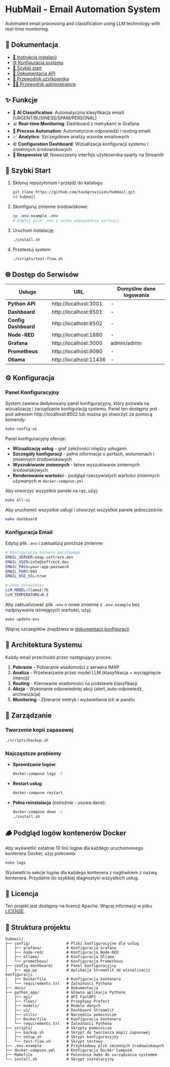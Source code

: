 # HubMail - Email Automation System

Automated email processing and classification using LLM technology with real-time monitoring.

## 📑 Dokumentacja

- [📖 Instrukcja instalacji](docs/INSTALL.md)
- [⚙️ Konfiguracja systemu](docs/CONFIG.md)
- [🚀 Szybki start](docs/START.md)
- [📝 Dokumentacja API](docs/API.md)
- [👤 Przewodnik użytkownika](docs/user-guide.md)
- [👨‍💻 Przewodnik administratora](docs/admin-guide.md)

## ✨ Funkcje

- 🤖 **AI Classification**: Automatyczna klasyfikacja emaili (URGENT/BUSINESS/SPAM/PERSONAL)
- 📊 **Real-time Monitoring**: Dashboard z metrykami w Grafana
- 🔄 **Process Automation**: Automatyczne odpowiedzi i routing emaili
- 📈 **Analytics**: Szczegółowe analizy wzorów emailowych
- ⚙️ **Configuration Dashboard**: Wizualizacja konfiguracji systemu i zmiennych środowiskowych
- 📱 **Responsive UI**: Nowoczesny interfejs użytkownika oparty na Streamlit

## 🚀 Szybki Start

1. Sklonuj repozytorium i przejdź do katalogu:
   ```bash
   git clone https://github.com/taskprovision/hubmail.git
   cd hubmail
   ```

2. Skonfiguruj zmienne środowiskowe:
   ```bash
   cp .env.example .env
   # Edytuj plik .env i ustaw odpowiednie wartości
   ```

3. Uruchom instalację:
   ```bash
   ./install.sh
   ```

4. Przetestuj system:
   ```bash
   ./scripts/test-flow.sh
   ```

## 🌐 Dostęp do Serwisów

| Usługa | URL | Domyślne dane logowania |
|--------|-----|-------------------------|
| **Python API** | http://localhost:3001 | - |
| **Dashboard** | http://localhost:8501 | - |
| **Config Dashboard** | http://localhost:8502 | - |
| **Node-RED** | http://localhost:1880 | - |
| **Grafana** | http://localhost:3000 | admin/admin |
| **Prometheus** | http://localhost:9090 | - |
| **Ollama** | http://localhost:11436 | - |

## ⚙️ Konfiguracja

### Panel Konfiguracyjny

System zawiera dedykowany panel konfiguracyjny, który pozwala na wizualizację i zarządzanie konfiguracją systemu. Panel ten dostępny jest pod adresem http://localhost:8502 lub można go otworzyć za pomocą komendy:

```bash
make config-ui
```

Panel konfiguracyjny oferuje:

- **Wizualizację usług** - graf zależności między usługami
- **Szczegóły konfiguracji** - pełne informacje o portach, wolumenach i zmiennych środowiskowych
- **Wyszukiwanie zmiennych** - łatwe wyszukiwanie zmiennych środowiskowych
- **Renderowanie wartości** - podgląd rzeczywistych wartości zmiennych używanych w `docker-compose.yml`

Aby otworzyć wszystkie panele na raz, użyj:

```bash
make all-ui
```

Aby uruchomić wszystkie usługi i otworzyć wszystkie panele jednocześnie:

```bash
make dashboard
```

### Konfiguracja Email

Edytuj plik `.env` i zaktualizuj poniższe zmienne:

```bash
# Konfiguracja serwera pocztowego
EMAIL_SERVER=imap.softreck.dev
EMAIL_USER=info@softreck.dev
EMAIL_PASS=your-app-password
EMAIL_PORT=993
EMAIL_USE_SSL=true

# Inne ustawienia
LLM_MODEL=llama2:7b
LLM_TEMPERATURE=0.3
```

Aby zaktualizować plik `.env` o nowe zmienne z `.env.example` bez nadpisywania istniejących wartości, użyj:

```bash
make update-env
```

Więcej szczegółów znajdziesz w [dokumentacji konfiguracji](docs/CONFIG.md).

## 📁 Architektura Systemu

Każdy email przechodzi przez następujący proces:

1. **Pobranie** - Pobieranie wiadomości z serwera IMAP
2. **Analiza** - Przetwarzanie przez model LLM (klasyfikacja + wyciągnięcie intencji)
3. **Routing** - Kierowanie wiadomości na podstawie klasyfikacji
4. **Akcja** - Wykonanie odpowiedniej akcji (alert, auto-odpowiedź, archiwizacja)
5. **Monitoring** - Zbieranie metryk i wyświetlanie ich w panelu

## 🔄 Zarządzanie

### Tworzenie kopii zapasowej

```bash
./scripts/backup.sh
```

### Najczęstsze problemy

- **Sprawdzanie logów**:
  ```bash
  docker-compose logs -f
  ```

- **Restart usług**:
  ```bash
  docker-compose restart
  ```

- **Pełna reinstalacja** (ostrożnie - usuwa dane):
  ```bash
  docker-compose down -v
  ./install.sh
  ```

## 🪵 Podgląd logów kontenerów Docker

Aby wyświetlić ostatnie 10 linii logów dla każdego uruchomionego kontenera Docker, użyj polecenia:

```bash
make logs
```

Wyświetli to sekcje logów dla każdego kontenera z nagłówkiem z nazwą kontenera. Przydatne do szybkiej diagnostyki wszystkich usług.

## 📝 Licencja

Ten projekt jest dostępny na licencji Apache. Więcej informacji w pliku [LICENSE](LICENSE).

## 🔗 Struktura projektu

```
hubmail/
├── config/                # Pliki konfiguracyjne dla usług
│   ├── grafana/           # Konfiguracja Grafana
│   ├── node-red/          # Konfiguracja Node-RED
│   ├── ollama/            # Konfiguracja Ollama
│   └── prometheus/        # Konfiguracja Prometheus
├── config-dashboard/      # Panel konfiguracyjny
│   ├── app.py             # Aplikacja Streamlit do wizualizacji konfiguracji
│   ├── Dockerfile         # Konfiguracja kontenera
│   └── requirements.txt   # Zależności Pythona
├── docs/                  # Dokumentacja
├── python_app/            # Główna aplikacja Pythona
│   ├── api/               # API FastAPI
│   ├── flows/             # Przepływy Prefect
│   ├── models/            # Modele danych
│   ├── ui/                # Dashboard Streamlit
│   ├── utils/             # Narzędzia pomocnicze
│   ├── Dockerfile         # Konfiguracja kontenera
│   └── requirements.txt   # Zależności Pythona
├── scripts/               # Skrypty pomocnicze
│   ├── backup.sh          # Skrypt do tworzenia kopii zapasowej
│   ├── setup.sh           # Skrypt konfiguracyjny
│   └── test-flow.sh       # Skrypt testowy
├── .env.example           # Przykładowy plik zmiennych środowiskowych
├── docker-compose.yml     # Konfiguracja Docker Compose
├── Makefile               # Polecenia make do zarządzania systemem
└── install.sh             # Skrypt instalacyjny
